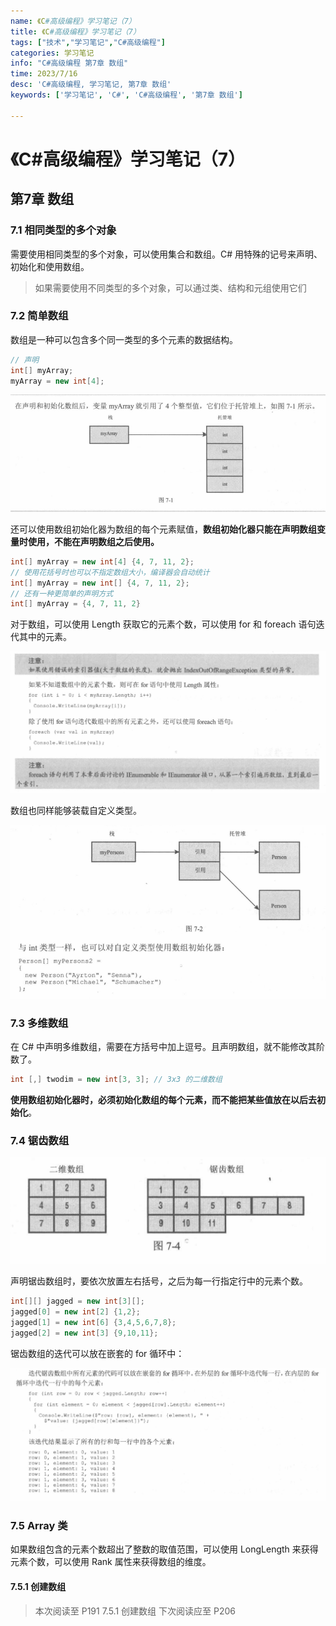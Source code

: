 ```yaml
---
name: 《C#高级编程》学习笔记（7）
title: 《C#高级编程》学习笔记（7）
tags: ["技术","学习笔记","C#高级编程"]
categories: 学习笔记
info: "C#高级编程 第7章 数组"
time: 2023/7/16
desc: 'C#高级编程, 学习笔记, 第7章 数组'
keywords: ['学习笔记', 'C#', 'C#高级编程', '第7章 数组']

---
```


#  《C#高级编程》学习笔记（7）

## 第7章 数组

### 7.1 相同类型的多个对象

需要使用相同类型的多个对象，可以使用集合和数组。C# 用特殊的记号来声明、初始化和使用数组。

> 如果需要使用不同类型的多个对象，可以通过类、结构和元组使用它们

### 7.2 简单数组

数组是一种可以包含多个同一类型的多个元素的数据结构。

```csharp
// 声明
int[] myArray;
myArray = new int[4];
```

![6-16.png](./images/6-16.png)

还可以使用数组初始化器为数组的每个元素赋值，**数组初始化器只能在声明数组变量时使用，不能在声明数组之后使用。**

```csharp
int[] myArray = new int[4] {4, 7, 11, 2};
// 使用花括号时也可以不指定数组大小，编译器会自动统计
int[] myArray = new int[] {4, 7, 11, 2};
// 还有一种更简单的声明方式
int[] myArray = {4, 7, 11, 2}
```

对于数组，可以使用 Length 获取它的元素个数，可以使用 for 和 foreach 语句迭代其中的元素。

![6-17.png](./images/6-17.png)

数组也同样能够装载自定义类型。

![6-18.png](./images/6-18.png)

### 7.3 多维数组

在 C# 中声明多维数组，需要在方括号中加上逗号。且声明数组，就不能修改其阶数了。

```csharp
int [,] twodim = new int[3, 3]; // 3x3 的二维数组
```

**使用数组初始化器时，必须初始化数组的每个元素，而不能把某些值放在以后去初始化**。

### 7.4 锯齿数组

![6-19.png](./images/6-19.png)

声明锯齿数组时，要依次放置左右括号，之后为每一行指定行中的元素个数。

```csharp
int[][] jagged = new int[3][];
jagged[0] = new int[2] {1,2};
jagged[1] = new int[6] {3,4,5,6,7,8};
jagged[2] = new int[3] {9,10,11};
```

锯齿数组的迭代可以放在嵌套的 for 循环中：

![6-20.png](./images/6-20.png)

### 7.5 Array 类

如果数组包含的元素个数超出了整数的取值范围，可以使用 LongLength 来获得元素个数，可以使用 Rank 属性来获得数组的维度。

#### 7.5.1 创建数组













> 本次阅读至 P191  7.5.1 创建数组 下次阅读应至 P206

